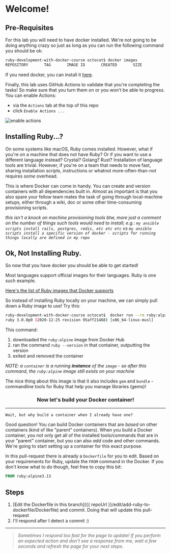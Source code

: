 # Welcome!

## Pre-Requisites

For this lab you will need to have docker installed. We're not going to be doing anything crazy so just as long as you can run the following command you should be ok:

```sh
ruby-development-with-docker-course octocat$ docker images
REPOSITORY       TAG       IMAGE ID       CREATED       SIZE
```

If you need docker, you can install it [here](https://www.docker.com/products/docker-desktop).

Finally, this lab uses GitHub Actions to validate that you're completing the tasks! So make sure that you turn them on or you won't be able to progress. You can enable Actions:

- via the `Actions` tab at the top of this repo
- click `Enable Actions ...`

![enable actions](https://github.com/kran-learn-something-pls/ruby-development-with-docker-course/blob/main/assets/enable-actions.gif)

## Installing Ruby...?

On some systems like macOS, Ruby comes installed. However, what if you're on a machine that does not have Ruby? Or if you want to use a different language instead? Crystal? Golang? Rust? Installation of language tools are trivial. However, if you're on a team that needs to move fast, sharing installation scripts, instructions or whatnot more-often-than-not requires _some_ overhead.

This is where Docker can come in handy. You can create and version containers with all dependencies built in. Almost as important is that you also spare your fellow team mates the task of going through local-machine setups, either through a wiki, doc or some other time-consuming provisioning scripts.

_this isn't a knock on machine provisioning tools btw, more just a comment on the number of things such tools would need to install; e.g.: `my ansible scripts install rails, postgres, redis, etc etc etc` vs `my ansible scripts install a specific version of docker - scripts for running things locally are defined in my repo`_

## Ok, Not Installing Ruby.

So now that you have docker you should be able to get started!

Most languages support official images for their languages. Ruby is one such example.

[Here's the list of Ruby images that Docker supports](https://hub.docker.com/_/ruby/?tab=tags&page=1&ordering=last_updated)

So instead of installing Ruby locally on your machine, we can simply pull down a Ruby image to use! Try this:

```sh
ruby-development-with-docker-course octocat$  docker run --rm ruby:alpine ruby --version
ruby 3.0.0p0 (2020-12-25 revision 95aff21468) [x86_64-linux-musl]
```

This command:
1. downloaded the `ruby:alpine` image from Docker Hub
2. ran the command `ruby --version` in that container, outputting the version
3. exited and removed the container

_NOTE: a `container` is a running **instance** of the `image` - so after this command, the `ruby:alpine` image still exists on your machine_

The nice thing about this image is that it also includes `gem` and `bundle` - commandline tools for Ruby that help you manage libraries (gems)!

<h3 align="center">Now let's build your Docker container!</h3>
<hr>

`Wait, but why build a container when I already have one?`

Good question! You can build Docker containers that are _based_ on other containers (kind of like "parent" containers). When you build a Docker container, you not only get all of the installed tools/commands that are in your "parent" container, but you can also _add_ code and other commands. We're going to start setting up a container for this exact purpose.

In this pull-request there is already a `Dockerfile` for you to edit. Based on your requirements for Ruby, update the `FROM` command in the Docker. If you don't know what to do though, feel free to copy this bit:

```Dockerfile
FROM ruby:alpine3.13
```

## Steps
1. [Edit the Dockerfile in this branch]({{ repoUrl }}/edit/add-ruby-to-dockerfile/Dockerfile) and commit. Doing that will update this pull-request
2. I'll respond after I detect a commit :)


<hr>

> _Sometimes I respond too fast for the page to update! If you perform an expected action and don't see a response from me, wait a few seconds and refresh the page for your next steps._
